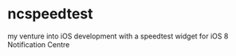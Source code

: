 # ncspeedtest
my venture into iOS development with a speedtest widget for iOS 8 Notification Centre
